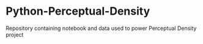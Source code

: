 # Python-Perceptual-Density
Repository containing notebook and data used to power Perceptual Density project
